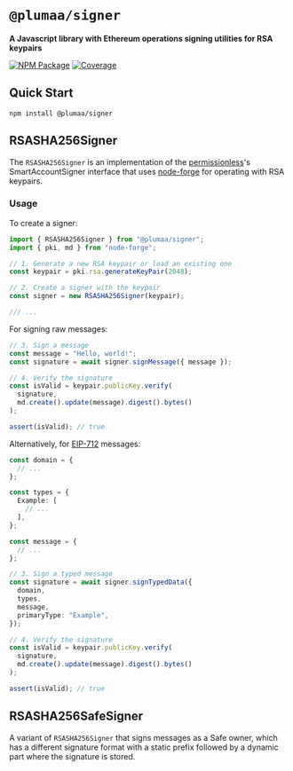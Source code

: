 # `@plumaa/signer`

**A Javascript library with Ethereum operations signing utilities for RSA keypairs**

[![NPM Package](https://img.shields.io/npm/v/@plumaa/signer.svg)](https://www.npmjs.org/package/@plumaa/signer)
[![Coverage](https://codecov.io/github/OpenZeppelin/merkle-tree/branch/master/graph/badge.svg?token=1JMTIEYRZK)](https://codecov.io/github/PlumaaID/plumaa-signer)

## Quick Start

```
npm install @plumaa/signer
```

## RSASHA256Signer

The `RSASHA256Signer` is an implementation of the [permissionless](https://docs.pimlico.io/permissionless/how-to/signers)'s SmartAccountSigner interface that uses [node-forge](https://www.npmjs.com/package/node-forge) for operating with RSA keypairs.

### Usage

To create a signer:

```typescript
import { RSASHA256Signer } from "@plumaa/signer";
import { pki, md } from "node-forge";

// 1. Generate a new RSA keypair or load an existing one
const keypair = pki.rsa.generateKeyPair(2048);

// 2. Create a signer with the keypair
const signer = new RSASHA256Signer(keypair);

/// ...
```

For signing raw messages:

```typescript
// 3. Sign a message
const message = "Hello, world!";
const signature = await signer.signMessage({ message });

// 4. Verify the signature
const isValid = keypair.publicKey.verify(
  signature,
  md.create().update(message).digest().bytes()
);

assert(isValid); // true
```

Alternatively, for [EIP-712](https://eips.ethereum.org/EIPS/eip-712) messages:

```typescript
const domain = {
  // ...
};

const types = {
  Example: [
    // ...
  ],
};

const message = {
  // ...
};

// 3. Sign a typed message
const signature = await signer.signTypedData({
  domain,
  types,
  message,
  primaryType: "Example",
});

// 4. Verify the signature
const isValid = keypair.publicKey.verify(
  signature,
  md.create().update(message).digest().bytes()
);

assert(isValid); // true
```

## RSASHA256SafeSigner

A variant of `RSASHA256Signer` that signs messages as a Safe owner, which has a different signature format with a static prefix followed by a dynamic part where the signature is stored.
